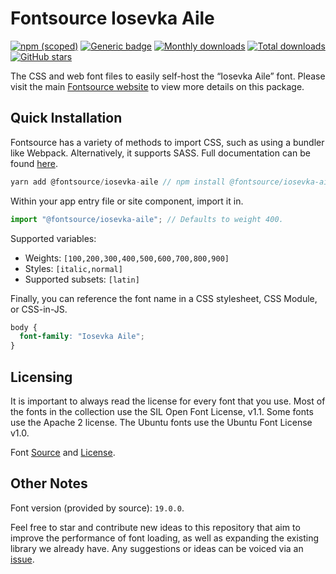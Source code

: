 # Fontsource Iosevka Aile

[![npm (scoped)](https://img.shields.io/npm/v/@fontsource/iosevka-aile?color=brightgreen)](https://www.npmjs.com/package/@fontsource/iosevka-aile) [![Generic badge](https://img.shields.io/badge/fontsource-passing-brightgreen)](https://github.com/fontsource/fontsource) [![Monthly downloads](https://badgen.net/npm/dm/@fontsource/iosevka-aile)](https://github.com/fontsource/fontsource) [![Total downloads](https://badgen.net/npm/dt/@fontsource/iosevka-aile)](https://github.com/fontsource/fontsource) [![GitHub stars](https://img.shields.io/github/stars/fontsource/fontsource.svg?style=social&label=Star)](https://github.com/fontsource/fontsource/stargazers)

The CSS and web font files to easily self-host the “Iosevka Aile” font. Please visit the main [Fontsource website](https://fontsource.org/fonts/iosevka-aile) to view more details on this package.

## Quick Installation

Fontsource has a variety of methods to import CSS, such as using a bundler like Webpack. Alternatively, it supports SASS. Full documentation can be found [here](https://fontsource.org/docs/introduction).

```javascript
yarn add @fontsource/iosevka-aile // npm install @fontsource/iosevka-aile
```

Within your app entry file or site component, import it in.

```javascript
import "@fontsource/iosevka-aile"; // Defaults to weight 400.
```

Supported variables:

- Weights: `[100,200,300,400,500,600,700,800,900]`
- Styles: `[italic,normal]`
- Supported subsets: `[latin]`

Finally, you can reference the font name in a CSS stylesheet, CSS Module, or CSS-in-JS.

```css
body {
  font-family: "Iosevka Aile";
}
```



## Licensing

It is important to always read the license for every font that you use.
Most of the fonts in the collection use the SIL Open Font License, v1.1. Some fonts use the Apache 2 license. The Ubuntu fonts use the Ubuntu Font License v1.0.

Font [Source](https://github.com/be5invis/Iosevka) and [License](https://github.com/be5invis/Iosevka/blob/master/LICENSE.md).

## Other Notes

Font version (provided by source): `19.0.0`.

Feel free to star and contribute new ideas to this repository that aim to improve the performance of font loading, as well as expanding the existing library we already have. Any suggestions or ideas can be voiced via an [issue](https://github.com/fontsource/fontsource/issues).
